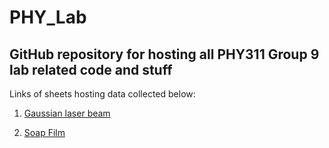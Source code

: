 # PHY_Lab

## GitHub repository for hosting all PHY311 Group 9 lab related code and stuff

Links of sheets hosting data collected below:

1.  [Gaussian laser beam](https://docs.google.com/spreadsheets/d/1oKMvsO-8scK1EZSO7oNfBddHg-RdWVjV1a1tKWL1jmo/edit#gid=1998921315)

2. [Soap Film](https://docs.google.com/spreadsheets/d/19rXurd1-Oukjp_2P3PF3MVPH0E1E3imJF-TYTOR_ayY/edit#gid=0)
